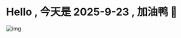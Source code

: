 
# Hello , 今天是 2025-9-23 , 加油鸭 🤭

![img](https://v1.jinrishici.com/all.svg?font-size=18&spacing=4)

